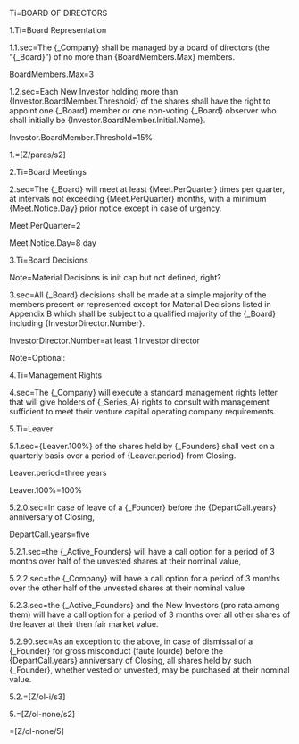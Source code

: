Ti=BOARD OF DIRECTORS

1.Ti=Board Representation

1.1.sec=The {_Company} shall be managed by a board of directors (the “{_Board}”) of no more than {BoardMembers.Max} members.

BoardMembers.Max=3

1.2.sec=Each New Investor holding more than {Investor.BoardMember.Threshold} of the shares shall have the right to appoint one {_Board} member or one non-voting {_Board} observer who shall initially be {Investor.BoardMember.Initial.Name}.

Investor.BoardMember.Threshold=15%

1.=[Z/paras/s2]

2.Ti=Board Meetings

2.sec=The {_Board} will meet at least {Meet.PerQuarter} times per quarter, at intervals not exceeding {Meet.PerQuarter} months, with a minimum {Meet.Notice.Day} prior notice except in case of urgency.  		

Meet.PerQuarter=2

Meet.Notice.Day=8 day

3.Ti=Board Decisions

Note=Material Decisions is init cap but not defined, right?

3.sec=All {_Board} decisions shall be made at a simple majority of the members present or represented except for Material Decisions listed in Appendix B which shall be subject to a qualified majority of the {_Board} including {InvestorDirector.Number}.

InvestorDirector.Number=at least 1 Investor director

Note=Optional:

4.Ti=Management Rights

4.sec=The {_Company} will execute a standard management rights letter that will give holders of {_Series_A} rights to consult with management sufficient to meet their venture capital operating company requirements.

5.Ti=Leaver

5.1.sec={Leaver.100%} of the shares held by {_Founders} shall vest on a quarterly basis over a period of {Leaver.period} from Closing. 

Leaver.period=three years

Leaver.100%=100%

5.2.0.sec=In case of leave of a {_Founder} before the {DepartCall.years} anniversary of Closing, 

DepartCall.years=five

5.2.1.sec=the {_Active_Founders} will have a call option for a period of 3 months over half of the unvested shares at their nominal value,

5.2.2.sec=the {_Company} will have a call option for a period of 3 months over the other half of the unvested shares at their nominal value
 
5.2.3.sec=the {_Active_Founders} and the New Investors (pro rata among them) will have a call option for a period of 3 months over all other shares of the leaver at their then fair market value.

5.2.90.sec=As an exception to the above, in case of dismissal of a {_Founder} for gross misconduct (faute lourde) before the {DepartCall.years} anniversary of Closing, all shares held by such {_Founder}, whether vested or unvested, may be purchased at their nominal value. 

5.2.=[Z/ol-i/s3]

5.=[Z/ol-none/s2]

=[Z/ol-none/5]